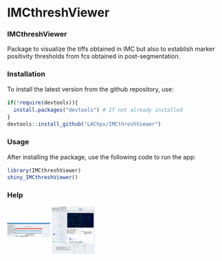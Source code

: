 IMCthreshViewer
===============

### IMCthreshViewer

Package to visualize the tiffs obtained in IMC but also to establish marker positivity thresholds from fcs obtained in post-segmentation.


### Installation

To install the latest version from the github repository, use:


```r
if(!require(devtools)){
  install.packages("devtools") # If not already installed
}
devtools::install_github("LAChpx/IMCthreshViewer")
```


### Usage

After installing the package, use the following code to run the app:


```r
library(IMCthreshViewer)
shiny_IMCthreshViewer()
```


### Help

<img src="vignettes/ImageAcc1.png" align="center" alt="" width="100" />
<img src="vignettes/ImageAcc2.png" align="center" alt="" width="100" />
